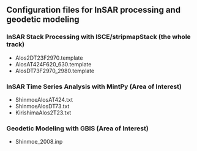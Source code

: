 ## Configuration files for InSAR processing and geodetic modeling

### InSAR Stack Processing with ISCE/stripmapStack (the whole track) ###

+ Alos2DT23F2970.template
+ AlosAT424F620_630.template
+ AlosDT73F2970_2980.template

### InSAR Time Series Analysis with MintPy (Area of Interest) ###

+ ShinmoeAlosAT424.txt
+ ShinmoeAlosDT73.txt
+ KirishimaAlos2T23.txt

### Geodetic Modeling with GBIS (Area of Interest) ###

+ Shinmoe_2008.inp
